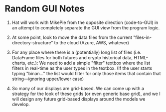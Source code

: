 Random GUI Notes
================

1. Hat will work with MikePie from the opposite direction (code-to-GUI) in an attempt to completely separate the GUI view from the program logic.

2. At some point, look to move the data files from the current "files-in-directory-structure" to the cloud (Azure, AWS, whatever)

3. For any place where there is a (potentially) long list of files (i.e. DataFrame files for both futures and crypto historical data, HTML-charts, etc.): We need to add a simple "filter" textbox where the list filters in real-time as the user types in the textbox. (If the user starts typing "binan..." the list would filter for only those items that contain that string—ignoring upper/lower case)

4. So many of our displays are grid-based. We can come up with a strategy for the look of these grids (or even generic base grid), and we I will design any future grid-based displays around the models we develop.



